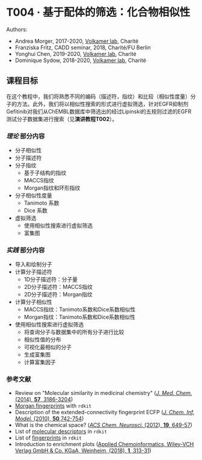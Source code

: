 # T004 · 基于配体的筛选：化合物相似性


Authors:

- Andrea Morger, 2017-2020, [Volkamer lab](https://volkamerlab.org/), Charité
- Franziska Fritz, CADD seminar, 2018, Charité/FU Berlin
- Yonghui Chen, 2019-2020, [Volkamer lab](https://volkamerlab.org/), Charité
- Dominique Sydow, 2018-2020, [Volkamer lab](https://volkamerlab.org/), Charité



## 课程目标

在这个教程中，我们将熟悉不同的编码（描述符，指纹）和比较（相似性度量）分子的方法。此外，我们将以相似性搜索的形式进行虚拟筛选，针对EGFR抑制剂Gefitinib对我们从ChEMBL数据库中筛选出的经过Lipinski的五规则过滤的EGFR测试分子数据集进行搜索（见**演讲教程T002**）。

### _理论_ 部分内容

* 分子相似性
* 分子描述符
* 分子指纹
  * 基于子结构的指纹
  * MACCS指纹
  * Morgan指纹和环形指纹
* 分子相似性度量
  * Tanimoto 系数
  * Dice 系数
* 虚拟筛选
  * 使用相似性搜索进行虚拟筛选
  * 富集图



### _实践_ 部分内容

* 导入和绘制分子
* 计算分子描述符
  * 1D分子描述符：分子量
  * 2D分子描述符：MACCS指纹
  * 2D分子描述符：Morgan指纹
* 计算分子相似性
  * MACCS指纹：Tanimoto系数和Dice系数相似性
  * Morgan指纹：Tanimoto系数和Dice系数相似性
* 使用相似性搜索进行虚拟筛选
  * 将查询分子与数据集中的所有分子进行比较
  * 相似性值的分布
  * 可视化最相似的分子
  * 生成富集图
  * 计算富集因子



### 参考文献

* Review on "Molecular similarity in medicinal chemistry" ([<i>J. Med. Chem.</i> (2014), <b>57</b>, 3186-3204](https://pubmed.ncbi.nlm.nih.gov/24151987))
* [Morgan fingerprints](http://www.rdkit.org/docs/GettingStartedInPython.html#morgan-fingerprints-circular-fingerprints) with `rdkit`
* Description of the extended-connectivity fingerprint ECFP ([<i>J. Chem. Inf. Model.</i> (2010), <b>50</b>,742-754](https://pubs.acs.org/doi/abs/10.1021/ci100050t))
* What is the chemical space?
([<i>ACS Chem. Neurosci.</i> (2012), <b>19</b>, 649-57](https://www.ncbi.nlm.nih.gov/pubmed/23019491))
* List of [molecular descriptors](https://www.rdkit.org/docs/GettingStartedInPython.html#list-of-available-descriptors) in `rdkit`
* List of [fingerprints](https://www.rdkit.org/docs/GettingStartedInPython.html#list-of-available-fingerprints) in `rdkit`
* Introduction to enrichment plots ([Applied Chemoinformatics, Wiley-VCH Verlag GmbH & Co. KGaA, Weinheim, (2018), **1**, 313-31](https://onlinelibrary.wiley.com/doi/10.1002/9783527806539.ch6h))
